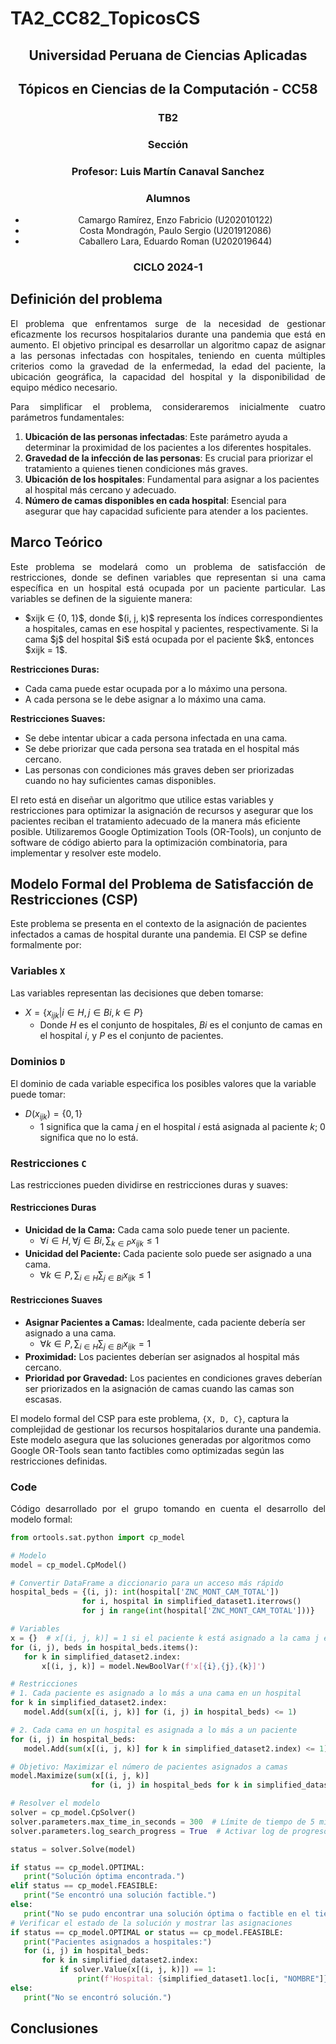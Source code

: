 # TA2_CC82_TopicosCS

 <h2 align="center">Universidad Peruana de Ciencias Aplicadas</h2>
<h2 align="center">Tópicos en Ciencias de la Computación - CC58</h2>
 
<h3 align="center"> TB2 </h3>
 
<h3 align="center"> Sección</h3>
<h3 align="center"> Profesor: Luis Martín Canaval Sanchez</h3>
<h3 align="center"> Alumnos</h3>
 <ul>
   <li align="center">Camargo Ramírez, Enzo Fabricio (U202010122)</li>
   <li align="center">Costa Mondragón, Paulo Sergio (U201912086)</li>
   <li align="center">Caballero Lara, Eduardo Roman (U202019644)</li>
 </ul>
 
 
 <h3 align="center">CICLO 2024-1</h3>

## Definición del problema

<p align="justify">
 El problema que enfrentamos surge de la necesidad de gestionar eficazmente los recursos hospitalarios durante una pandemia que está en aumento. El objetivo principal es desarrollar un algoritmo capaz de asignar a las personas infectadas con hospitales, teniendo en cuenta múltiples criterios como la gravedad de la enfermedad, la edad del paciente, la ubicación geográfica, la capacidad del hospital y la disponibilidad de equipo médico necesario.
<p align="justify">Para simplificar el problema, consideraremos inicialmente cuatro parámetros fundamentales:</p>
 <ol>
  <li><b>Ubicación de las personas infectadas</b>: Este parámetro ayuda a determinar la proximidad de los pacientes a los diferentes hospitales.</li>
  <li><b>Gravedad de la infección de las personas</b>: Es crucial para priorizar el tratamiento a quienes tienen condiciones más graves.</li>
  <li><b>Ubicación de los hospitales</b>: Fundamental para asignar a los pacientes al hospital más cercano y adecuado.</li>
  <li><b>Número de camas disponibles en cada hospital</b>: Esencial para asegurar que hay capacidad suficiente para atender a los pacientes.</li>
 </ol>
</p>

## Marco Teórico

<p align="justify">
 Este problema se modelará como un problema de satisfacción de restricciones, donde se definen variables que representan si una cama específica en un hospital está ocupada por un paciente particular. Las variables se definen de la siguiente manera:
  <ul>
  <li> $xijk ∈ {0, 1}$, donde $(i, j, k)$ representa los índices correspondientes a hospitales, camas en ese hospital y pacientes, respectivamente. Si la cama $j$ del hospital $i$ está ocupada por el paciente $k$, entonces $xijk = 1$.</li>
  </ul>
 
 
 <p><b>Restricciones Duras:</b></p>
 
 <uL>
  <li>Cada cama puede estar ocupada por a lo máximo una persona.</li>
  <li>A cada persona se le debe asignar a lo máximo una cama.</li>
 </uL>
 
 <p><b>Restricciones Suaves:</b></p>
 <ul>
  <li>Se debe intentar ubicar a cada persona infectada en una cama.</li>
  <li>Se debe priorizar que cada persona sea tratada en el hospital más cercano.</li>
  <li>Las personas con condiciones más graves deben ser priorizadas cuando no hay suficientes camas disponibles.</li>
 </ul>
 
 <p>
  El reto está en diseñar un algoritmo que utilice estas variables y restricciones para optimizar la asignación de recursos y asegurar que los pacientes reciban el tratamiento adecuado de la manera más eficiente posible. Utilizaremos Google Optimization Tools (OR-Tools), un conjunto de software de código abierto para la optimización combinatoria, para implementar y resolver este modelo.
 </p>
 </p>

## Modelo Formal del Problema de Satisfacción de Restricciones (CSP)
<p align="justify">

Este problema se presenta en el contexto de la asignación de pacientes infectados a camas de hospital durante una pandemia. El CSP se define formalmente por:

### Variables `X`
Las variables representan las decisiones que deben tomarse:

- $X = \{x_{ijk} | i \in H, j \in Bi, k \in P\}$
  - Donde $H$ es el conjunto de hospitales, $Bi$ es el conjunto de camas en el hospital $i$, y $P$ es el conjunto de pacientes.

### Dominios `D`
El dominio de cada variable especifica los posibles valores que la variable puede tomar:

- $D(x_{ijk}) = \{0, 1\}$
  - $1$ significa que la cama $j$ en el hospital $i$ está asignada al paciente $k$; $0$ significa que no lo está.

### Restricciones `C`
Las restricciones pueden dividirse en restricciones duras y suaves:

#### Restricciones Duras
- **Unicidad de la Cama:** Cada cama solo puede tener un paciente.
  - $\forall i \in H, \forall j \in Bi, \sum_{k \in P} x_{ijk} \leq 1$
- **Unicidad del Paciente:** Cada paciente solo puede ser asignado a una cama.
  - $\forall k \in P, \sum_{i \in H} \sum_{j \in Bi} x_{ijk} \leq 1$

#### Restricciones Suaves
- **Asignar Pacientes a Camas:** Idealmente, cada paciente debería ser asignado a una cama.
  - $\forall k \in P, \sum_{i \in H} \sum_{j \in Bi} x_{ijk} = 1$
- **Proximidad:** Los pacientes deberían ser asignados al hospital más cercano.
- **Prioridad por Gravedad:** Los pacientes en condiciones graves deberían ser priorizados en la asignación de camas cuando las camas son escasas.

El modelo formal del CSP para este problema, `{X, D, C}`, captura la complejidad de gestionar los recursos hospitalarios durante una pandemia. Este modelo asegura que las soluciones generadas por algoritmos como Google OR-Tools sean tanto factibles como optimizadas según las restricciones definidas.

</p>

### Code
<p align="justify">
 Código desarrollado por el grupo tomando en cuenta el desarrollo del modelo formal:

 
 ```python
from ortools.sat.python import cp_model

# Modelo
model = cp_model.CpModel()

# Convertir DataFrame a diccionario para un acceso más rápido
hospital_beds = {(i, j): int(hospital['ZNC_MONT_CAM_TOTAL'])
                 for i, hospital in simplified_dataset1.iterrows()
                 for j in range(int(hospital['ZNC_MONT_CAM_TOTAL']))}

# Variables
x = {}  # x[(i, j, k)] = 1 si el paciente k está asignado a la cama j en el hospital i
for (i, j), beds in hospital_beds.items():
    for k in simplified_dataset2.index:
        x[(i, j, k)] = model.NewBoolVar(f'x[{i},{j},{k}]')

# Restricciones
# 1. Cada paciente es asignado a lo más a una cama en un hospital
for k in simplified_dataset2.index:
    model.Add(sum(x[(i, j, k)] for (i, j) in hospital_beds) <= 1)

# 2. Cada cama en un hospital es asignada a lo más a un paciente
for (i, j) in hospital_beds:
    model.Add(sum(x[(i, j, k)] for k in simplified_dataset2.index) <= 1)

# Objetivo: Maximizar el número de pacientes asignados a camas
model.Maximize(sum(x[(i, j, k)]
                   for (i, j) in hospital_beds for k in simplified_dataset2.index))

# Resolver el modelo
solver = cp_model.CpSolver()
solver.parameters.max_time_in_seconds = 300  # Límite de tiempo de 5 minutos
solver.parameters.log_search_progress = True  # Activar log de progreso

status = solver.Solve(model)

if status == cp_model.OPTIMAL:
    print("Solución óptima encontrada.")
elif status == cp_model.FEASIBLE:
    print("Se encontró una solución factible.")
else:
    print("No se pudo encontrar una solución óptima o factible en el tiempo dado.")
# Verificar el estado de la solución y mostrar las asignaciones
if status == cp_model.OPTIMAL or status == cp_model.FEASIBLE:
    print("Pacientes asignados a hospitales:")
    for (i, j) in hospital_beds:
        for k in simplified_dataset2.index:
            if solver.Value(x[(i, j, k)]) == 1:
                print(f'Hospital: {simplified_dataset1.loc[i, "NOMBRE"]}, Cama: {j}, Paciente ID: {k}')
else:
    print("No se encontró solución.")


```
</p>

## Conclusiones
